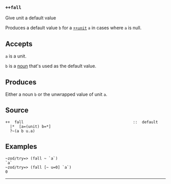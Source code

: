 ### `++fall`

Give unit a default value

Produces a default value `b` for a [`++unit`]() `a` in cases where `a` is null.

Accepts
-------

`a` is a unit.

`b` is a [noun]() that's used as the default value.

Produces
--------

Either a noun `b` or the unwrapped value of unit `a`.

Source
------

    ++  fall                                                ::  default
      |*  [a=(unit) b=*]
      ?~(a b u.a)

Examples
--------

    ~zod/try=> (fall ~ `a`)
    `a`
    ~zod/try=> (fall [~ u=0] `a`)
    0



***
